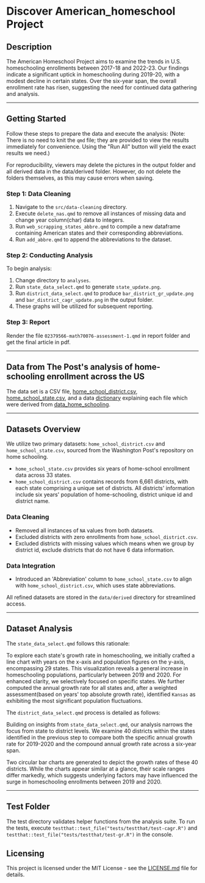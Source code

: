 # Discover American_homeschool Project

## Description
The American Homeschool Project aims to examine the trends in U.S. homeschooling enrollments between 2017-18 and 2022-23. Our findings indicate a significant uptick in homeschooling during 2019-20, with a modest decline in certain states. Over the six-year span, the overall enrollment rate has risen, suggesting the need for continued data gathering and analysis.

---

## Getting Started

Follow these steps to prepare the data and execute the analysis:
(Note: There is no need to knit the `qmd` file; they are provided to view the results immediately for convenience. Using the "Run All" button will yield the exact results we need.)

For reproducibility, viewers may delete the pictures in the output folder and all derived data in the data/derived folder. However, do not delete the folders themselves, as this may cause errors when saving.


### Step 1: Data Cleaning
1. Navigate to the `src/data-cleaning` directory.
2. Execute `delete_nas.qmd` to remove all instances of missing data and change year column(char)  data to integers.
3. Run `web_scrapping_states_abbre.qmd` to compile a new dataframe containing American states and their corresponding abbreviations.
4. Run `add_abbre.qmd` to append the abbreviations to the dataset.

### Step 2: Conducting Analysis

To begin analysis:

1. Change directory to `analyses`.
2. Run `state_data_select.qmd` to generate `state_update.png`.
3. Run `district_data_select.qmd` to produce `bar_district_gr_update.png` and `bar_district_cagr_update.png` in the output folder.
4. These graphs will be utilized for subsequent reporting.
### Step 3: Report
Render the file `02379566-math70076-assessment-1.qmd` in report folder and get the final article in pdf.

---

## Data from The Post's analysis of home-schooling enrollment across the US
The data set is a CSV file, [home_school_district.csv](https://github.com/washingtonpost/data_home_schooling/blob/main/home_school_district.csv), [home_school_state.csv](https://github.com/washingtonpost/data_home_schooling/blob/main/home_school_state.csv), and a data [dictionary](https://github.com/washingtonpost/data_home_schooling/blob/main/home_school_data_dictionary.csv) explaining each file which were derived from [data_home_schooling](https://github.com/washingtonpost/data_home_schooling.git).


---

## Datasets Overview

We utilize two primary datasets: `home_school_district.csv` and `home_school_state.csv`, sourced from the Washington Post's repository on home schooling.

- `home_school_state.csv` provides six years of home-school enrollment data across 33 states.
- `home_school_district.csv` contains records from 6,661 districts, with each state comprising a unique set of districts. All districts' information include six years' population of home-schooling, district unique id and district name.

### Data Cleaning

- Removed all instances of `NA` values from both datasets.
- Excluded districts with zero enrollments from `home_school_district.csv`.
- Excluded districts with missing values which means when we group by district id, exclude districts that do not have 6 data information.



### Data Integration

- Introduced an 'Abbreviation' column to `home_school_state.csv` to align with `home_school_district.csv`, which uses state abbreviations.

All refined datasets are stored in the `data/derived` directory for streamlined access.


---
 

## Dataset Analysis

The `state_data_select.qmd` follows this rationale:

To explore each state's growth rate in homeschooling, we initially crafted a line chart with years on the x-axis and population figures on the y-axis, encompassing 29 states. This visualization reveals a general increase in homeschooling populations, particularly between 2019 and 2020. For enhanced clarity, we selectively focused on specific states. We further computed the annual growth rate for all states and, after a weighted assessment(based on years' top absolute growth rate), identified `Kansas` as exhibiting the most significant population fluctuations.


The `district_data_select.qmd` process is detailed as follows:

Building on insights from `state_data_select.qmd`, our analysis narrows the focus from state to district levels. We examine 40 districts within the states identified in the previous step to compare both the specific annual growth rate for 2019-2020 and the compound annual growth rate across a six-year span.

Two circular bar charts are generated to depict the growth rates of these 40 districts. While the charts appear similar at a glance, their scale ranges differ markedly, which suggests underlying factors may have influenced the surge in homeschooling enrollments between 2019 and 2020.

---
## Test Folder
The test directory validates helper functions from the analysis suite. To run the tests, execute `testthat::test_file("tests/testthat/test-cagr.R")` and `testthat::test_file("tests/testthat/test-gr.R")` in the console.

## Licensing
This project is licensed under the MIT License - see the [LICENSE.md](LICENSE) file for details.

